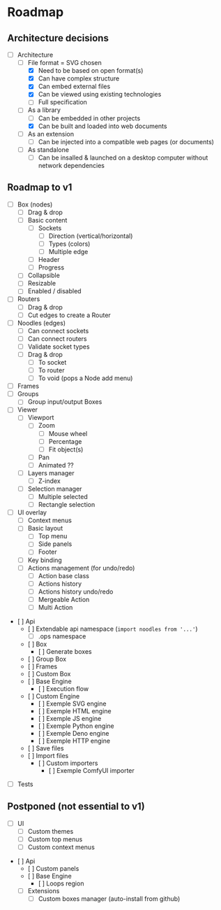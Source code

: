# Roadmap

## Architecture decisions

- [ ] Architecture
	- [ ] File format = SVG chosen
		- [x] Need to be based on open format(s)
		- [x] Can have complex structure
		- [x] Can embed external files
		- [x] Can be viewed using existing technologies
		- [ ] Full specification
	- [ ] As a library
		- [ ] Can be embedded in other projects
		- [x] Can be built and loaded into web documents
	- [ ] As an extension
		- [ ] Can be injected into a compatible web pages (or documents)
	- [ ] As standalone
		- [ ] Can be insalled & launched on a desktop computer without network dependencies

## Roadmap to v1

- [ ] Box (nodes)
	- [ ] Drag & drop
	- [ ] Basic content
		- [ ] Sockets
			- [ ] Direction (vertical/horizontal)
			- [ ] Types (colors)
			- [ ] Multiple edge
		- [ ] Header
		- [ ] Progress
	- [ ] Collapsible
	- [ ] Resizable
	- [ ] Enabled / disabled
- [ ] Routers
	- [ ] Drag & drop
	- [ ] Cut edges to create a Router
- [ ] Noodles (edges)
	- [ ] Can connect sockets
	- [ ] Can connect routers
	- [ ] Validate socket types
	- [ ] Drag & drop
		- [ ] To socket
		- [ ] To router
		- [ ] To void (pops a Node add menu)
- [ ] Frames
- [ ] Groups
	- [ ] Group input/output Boxes
- [ ] Viewer
	- [ ] Viewport
		- [ ] Zoom
			- [ ] Mouse wheel
			- [ ] Percentage
			- [ ] Fit object(s)
		- [ ] Pan
		- [ ] Animated ??
	- [ ] Layers manager
		- [ ] Z-index
	- [ ] Selection manager
		- [ ] Multiple selected
		- [ ] Rectangle selection
- [ ] UI overlay
	- [ ] Context menus
	- [ ] Basic layout
		- [ ] Top menu
		- [ ] Side panels
		- [ ] Footer
	- [ ] Key binding
	- [ ] Actions management (for undo/redo)
		- [ ] Action base class
		- [ ] Actions history
		- [ ] Actions history undo/redo
		- [ ] Mergeable Action
		- [ ] Multi Action
- [ ] Api
	- [ ] Extendable api namespace (`import noodles from '...'`)
		- [ ] .ops namespace
	- [ ] Box
		- [ ] Generate boxes
	- [ ] Group Box
	- [ ] Frames
	- [ ] Custom Box
	- [ ] Base Engine
		- [ ] Execution flow
	- [ ] Custom Engine
		- [ ] Exemple SVG engine
		- [ ] Exemple HTML engine
		- [ ] Exemple JS engine
		- [ ] Exemple Python engine
		- [ ] Exemple Deno engine
		- [ ] Exemple HTTP engine
	- [ ] Save files
	- [ ] Import files
		- [ ] Custom importers
			- [ ] Exemple ComfyUI importer
- [ ] Tests

## Postponed (not essential to v1)

- [ ] UI
	- [ ] Custom themes
	- [ ] Custom top menus
	- [ ] Custom context menus
- [ ] Api
	- [ ] Custom panels
	- [ ] Base Engine
		- [ ] Loops region
	- [ ] Extensions
		- [ ] Custom boxes manager (auto-install from github)